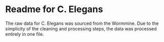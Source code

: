 # Readme for C. Elegans
The raw data for C. Elegans was sourced from the Wormmine. Due to the simplicity of the cleaning and processing steps, the data was processed entirely in one file. 

